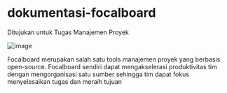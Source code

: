 # dokumentasi-focalboard
Ditujukan untuk Tugas Manajemen Proyek

![image](https://user-images.githubusercontent.com/54672222/236749831-df630d1b-e0df-4b6e-9e18-566e25f3bb68.png)

Focalboard merupakan salah satu tools manajemen proyek yang berbasis open-source.
Focalboard sendiri dapat mengakselerasi produktivitas tim dengan mengorganisasi satu sumber sehingga tim dapat fokus menyelesaikan tugas dan meraih tujuan
